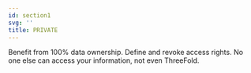 ```yaml
---
id: section1
svg: ''
title: PRIVATE
---
```


Benefit from 100% data ownership. Define and revoke access rights. No one else can access your information, not even ThreeFold.

